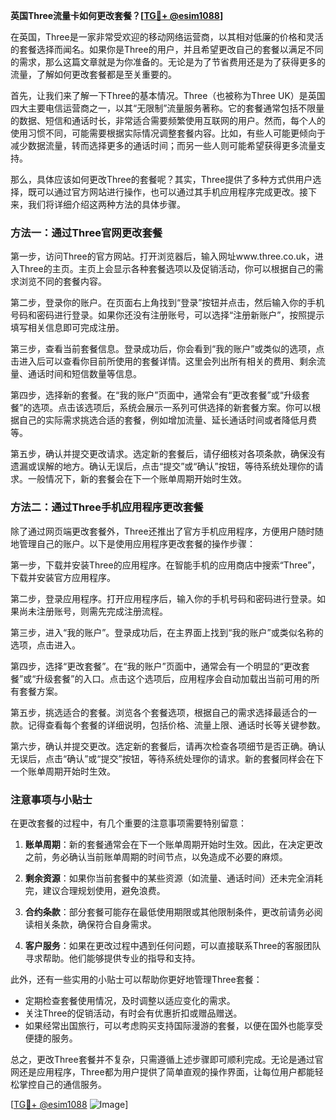 **英国Three流量卡如何更改套餐？[[TG💪+ @esim1088](https://t.me/s/esim1088)]**

在英国，Three是一家非常受欢迎的移动网络运营商，以其相对低廉的价格和灵活的套餐选择而闻名。如果你是Three的用户，并且希望更改自己的套餐以满足不同的需求，那么这篇文章就是为你准备的。无论是为了节省费用还是为了获得更多的流量，了解如何更改套餐都是至关重要的。

首先，让我们来了解一下Three的基本情况。Three（也被称为Three UK）是英国四大主要电信运营商之一，以其“无限制”流量服务著称。它的套餐通常包括不限量的数据、短信和通话时长，非常适合需要频繁使用互联网的用户。然而，每个人的使用习惯不同，可能需要根据实际情况调整套餐内容。比如，有些人可能更倾向于减少数据流量，转而选择更多的通话时间；而另一些人则可能希望获得更多流量支持。

那么，具体应该如何更改Three的套餐呢？其实，Three提供了多种方式供用户选择，既可以通过官方网站进行操作，也可以通过其手机应用程序完成更改。接下来，我们将详细介绍这两种方法的具体步骤。

### 方法一：通过Three官网更改套餐

第一步，访问Three的官方网站。打开浏览器后，输入网址www.three.co.uk，进入Three的主页。主页上会显示各种套餐选项以及促销活动，你可以根据自己的需求浏览不同的套餐内容。

第二步，登录你的账户。在页面右上角找到“登录”按钮并点击，然后输入你的手机号码和密码进行登录。如果你还没有注册账号，可以选择“注册新账户”，按照提示填写相关信息即可完成注册。

第三步，查看当前套餐信息。登录成功后，你会看到“我的账户”或类似的选项，点击进入后可以查看你目前所使用的套餐详情。这里会列出所有相关的费用、剩余流量、通话时间和短信数量等信息。

第四步，选择新的套餐。在“我的账户”页面中，通常会有“更改套餐”或“升级套餐”的选项。点击该选项后，系统会展示一系列可供选择的新套餐方案。你可以根据自己的实际需求挑选合适的套餐，例如增加流量、延长通话时间或者降低月费等。

第五步，确认并提交更改请求。选定新的套餐后，请仔细核对各项条款，确保没有遗漏或误解的地方。确认无误后，点击“提交”或“确认”按钮，等待系统处理你的请求。一般情况下，新的套餐会在下一个账单周期开始时生效。

### 方法二：通过Three手机应用程序更改套餐

除了通过网页端更改套餐外，Three还推出了官方手机应用程序，方便用户随时随地管理自己的账户。以下是使用应用程序更改套餐的操作步骤：

第一步，下载并安装Three的应用程序。在智能手机的应用商店中搜索“Three”，下载并安装官方应用程序。

第二步，登录应用程序。打开应用程序后，输入你的手机号码和密码进行登录。如果尚未注册账号，则需先完成注册流程。

第三步，进入“我的账户”。登录成功后，在主界面上找到“我的账户”或类似名称的选项，点击进入。

第四步，选择“更改套餐”。在“我的账户”页面中，通常会有一个明显的“更改套餐”或“升级套餐”的入口。点击这个选项后，应用程序会自动加载出当前可用的所有套餐方案。

第五步，挑选适合的套餐。浏览各个套餐选项，根据自己的需求选择最适合的一款。记得查看每个套餐的详细说明，包括价格、流量上限、通话时长等关键参数。

第六步，确认并提交更改。选定新的套餐后，请再次检查各项细节是否正确。确认无误后，点击“确认”或“提交”按钮，等待系统处理你的请求。新的套餐同样会在下一个账单周期开始时生效。

### 注意事项与小贴士

在更改套餐的过程中，有几个重要的注意事项需要特别留意：

1. **账单周期**：新的套餐通常会在下一个账单周期开始时生效。因此，在决定更改之前，务必确认当前账单周期的时间节点，以免造成不必要的麻烦。
   
2. **剩余资源**：如果你当前套餐中的某些资源（如流量、通话时间）还未完全消耗完，建议合理规划使用，避免浪费。

3. **合约条款**：部分套餐可能存在最低使用期限或其他限制条件，更改前请务必阅读相关条款，确保符合自身需求。

4. **客户服务**：如果在更改过程中遇到任何问题，可以直接联系Three的客服团队寻求帮助。他们能够提供专业的指导和支持。

此外，还有一些实用的小贴士可以帮助你更好地管理Three套餐：

- 定期检查套餐使用情况，及时调整以适应变化的需求。
- 关注Three的促销活动，有时会有优惠折扣或赠品赠送。
- 如果经常出国旅行，可以考虑购买支持国际漫游的套餐，以便在国外也能享受便捷的服务。

总之，更改Three套餐并不复杂，只需遵循上述步骤即可顺利完成。无论是通过官网还是应用程序，Three都为用户提供了简单直观的操作界面，让每位用户都能轻松掌控自己的通信服务。

[[TG💪+ @esim1088](https://t.me/s/esim1088) ![Image](https://i.postimg.cc/4NQfJmqS/Snipaste-2025-05-13-00-14-12.png)]